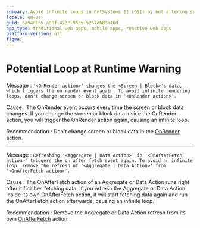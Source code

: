 ```yaml
---
summary: Avoid infinite loops in OutSystems 11 (O11) by not altering screen or block data in OnRender actions and removing data refreshes in OnAfterFetch actions.
locale: en-us
guid: 6a94d155-a80f-423c-95c5-5267e603a46d
app_type: traditional web apps, mobile apps, reactive web apps
platform-version: o11
figma:
---
```


# Potential Loop at Runtime Warning

<a id="helpid-30144"></a>

Message
:   `'<OnRender action>' changes the <Screen | Block>'s data, which triggers the on render event again. To avoid infinite rendering loops, don't change screen or block data in '<OnRender action>'.`

Cause
:   The OnRender event occurs every time the screen or block data changes. If you change the screen or block data inside the OnRender action, you will trigger the OnRender action again, causing an infinite loop.

Recommendation
:   Don't change screen or block data in the [OnRender](<../../../building-apps/logic/screen-block-lifecycle-events.md#on-render>) action.

---

<a id="helpid-30145"></a>

Message
:   `Refreshing '<Aggregate | Data Action>' in '<OnAfterFetch action>' triggers the on after fetch event again. To avoid an infinite loop, remove the refresh of '<Aggregate | Data Action>' from '<OnAfterFetch action>'.`

Cause
:   The OnAfterFetch action of an Aggregate or Data Action runs right after it finishes fetching data. If you refresh the Aggregate or Data Action inside its own OnAfterFetch action, it will start fetching data again and run the OnAfterFetch action afterwards, causing an infinite loop.

Recommendation
:   Remove the Aggregate or Data Action refresh from its own [OnAfterFetch](<../../../building-apps/logic/screen-block-lifecycle-events.md#on-after-fetch>) action.
